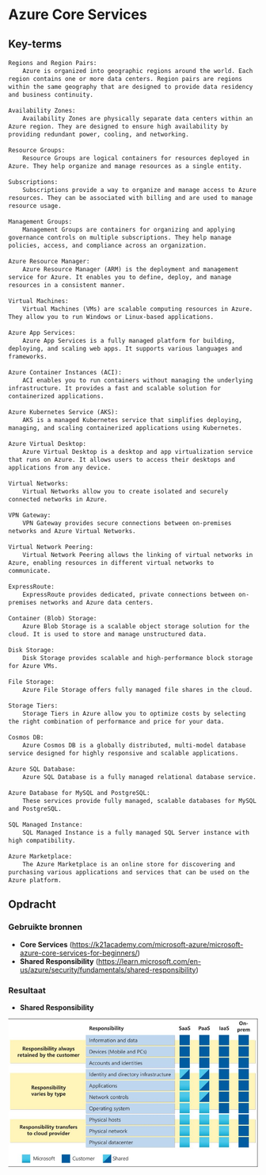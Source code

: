 # Azure Core Services

## Key-terms

    Regions and Region Pairs:
        Azure is organized into geographic regions around the world. Each region contains one or more data centers. Region pairs are regions within the same geography that are designed to provide data residency and business continuity.

    Availability Zones:
        Availability Zones are physically separate data centers within an Azure region. They are designed to ensure high availability by providing redundant power, cooling, and networking.

    Resource Groups:
        Resource Groups are logical containers for resources deployed in Azure. They help organize and manage resources as a single entity.

    Subscriptions:
        Subscriptions provide a way to organize and manage access to Azure resources. They can be associated with billing and are used to manage resource usage.

    Management Groups:
        Management Groups are containers for organizing and applying governance controls on multiple subscriptions. They help manage policies, access, and compliance across an organization.

    Azure Resource Manager:
        Azure Resource Manager (ARM) is the deployment and management service for Azure. It enables you to define, deploy, and manage resources in a consistent manner.

    Virtual Machines:
        Virtual Machines (VMs) are scalable computing resources in Azure. They allow you to run Windows or Linux-based applications.

    Azure App Services:
        Azure App Services is a fully managed platform for building, deploying, and scaling web apps. It supports various languages and frameworks.

    Azure Container Instances (ACI):
        ACI enables you to run containers without managing the underlying infrastructure. It provides a fast and scalable solution for containerized applications.

    Azure Kubernetes Service (AKS):
        AKS is a managed Kubernetes service that simplifies deploying, managing, and scaling containerized applications using Kubernetes.

    Azure Virtual Desktop:
        Azure Virtual Desktop is a desktop and app virtualization service that runs on Azure. It allows users to access their desktops and applications from any device.

    Virtual Networks:
        Virtual Networks allow you to create isolated and securely connected networks in Azure.

    VPN Gateway:
        VPN Gateway provides secure connections between on-premises networks and Azure Virtual Networks.

    Virtual Network Peering:
        Virtual Network Peering allows the linking of virtual networks in Azure, enabling resources in different virtual networks to communicate.

    ExpressRoute:
        ExpressRoute provides dedicated, private connections between on-premises networks and Azure data centers.

    Container (Blob) Storage:
        Azure Blob Storage is a scalable object storage solution for the cloud. It is used to store and manage unstructured data.

    Disk Storage:
        Disk Storage provides scalable and high-performance block storage for Azure VMs.

    File Storage:
        Azure File Storage offers fully managed file shares in the cloud.

    Storage Tiers:
        Storage Tiers in Azure allow you to optimize costs by selecting the right combination of performance and price for your data.

    Cosmos DB:
        Azure Cosmos DB is a globally distributed, multi-model database service designed for highly responsive and scalable applications.

    Azure SQL Database:
        Azure SQL Database is a fully managed relational database service.

    Azure Database for MySQL and PostgreSQL:
        These services provide fully managed, scalable databases for MySQL and PostgreSQL.

    SQL Managed Instance:
        SQL Managed Instance is a fully managed SQL Server instance with high compatibility.

    Azure Marketplace:
        The Azure Marketplace is an online store for discovering and purchasing various applications and services that can be used on the Azure platform.

## Opdracht

### Gebruikte bronnen

* __Core Services__ (https://k21academy.com/microsoft-azure/microsoft-azure-core-services-for-beginners/)
* __Shared Responsibility__ (https://learn.microsoft.com/en-us/azure/security/fundamentals/shared-responsibility)

### Resultaat

* __Shared Responsibility__

![Alt text](../00_includes/04_SharedResponsibility.JPG)